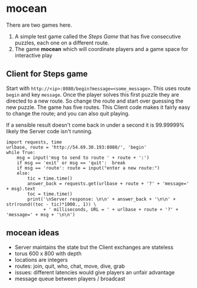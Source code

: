 # mocean

There are two games here. 

1. A simple test game called the *Steps Game* that has five consecutive puzzles, each one on a different route. 
2. The game **mocean** which will coordinate players and a game space for interactive play




## Client for Steps game

Start with `http://<ip>:8080/begin?message=<some_message>`. This uses route `begin` and key `message`. Once the player solves
this first puzzle they are directed to a new route. So change the route and start over guessing the new puzzle. The game has 
five routes. This Client code makes it fairly easy to change the route; and you can also quit playing. 


If a sensible result doesn't come back in under a second it is 99.99999% likely the Server code isn't running. 

```
import requests, time
urlbase, route = 'http://54.69.30.193:8080/', 'begin'
while True:
    msg = input('msg to send to route ' + route + ':')
    if msg == 'exit' or msg == 'quit':  break
    if msg == 'route': route = input("enter a new route:")
    else: 
        tic = time.time()
        answer_back = requests.get(urlbase + route + '?' + 'message=' + msg).text
        toc = time.time()
        print('\nServer response: \n\n' + answer_back + '\n\n' + str(round((toc - tic)*1000., 1)) \
              + ' milliseconds, URL = ' + urlbase + route + '?' + 'message=' + msg + '\n\n') 
```


## mocean ideas

- Server maintains the state but the Client exchanges are stateless
- torus 600 x 800 with depth
- locations are integers
- routes: join, quit, who, chat, move, dive, grab 
- issues: different latencies would give players an unfair advantage
- message queue between players / broadcast
